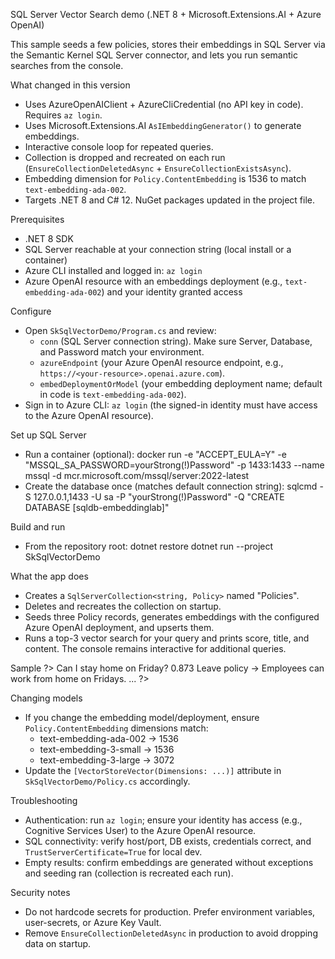 SQL Server Vector Search demo (.NET 8 + Microsoft.Extensions.AI + Azure OpenAI)

This sample seeds a few policies, stores their embeddings in SQL Server via the Semantic Kernel SQL Server connector, and lets you run semantic searches from the console.

What changed in this version
- Uses AzureOpenAIClient + AzureCliCredential (no API key in code). Requires `az login`.
- Uses Microsoft.Extensions.AI `AsIEmbeddingGenerator()` to generate embeddings.
- Interactive console loop for repeated queries.
- Collection is dropped and recreated on each run (`EnsureCollectionDeletedAsync` + `EnsureCollectionExistsAsync`).
- Embedding dimension for `Policy.ContentEmbedding` is 1536 to match `text-embedding-ada-002`.
- Targets .NET 8 and C# 12. NuGet packages updated in the project file.

Prerequisites
- .NET 8 SDK
- SQL Server reachable at your connection string (local install or a container)
- Azure CLI installed and logged in: `az login`
- Azure OpenAI resource with an embeddings deployment (e.g., `text-embedding-ada-002`) and your identity granted access

Configure
- Open `SkSqlVectorDemo/Program.cs` and review:
  - `conn` (SQL Server connection string). Make sure Server, Database, and Password match your environment.
  - `azureEndpoint` (your Azure OpenAI resource endpoint, e.g., `https://<your-resource>.openai.azure.com`).
  - `embedDeploymentOrModel` (your embedding deployment name; default in code is `text-embedding-ada-002`).
- Sign in to Azure CLI: `az login` (the signed-in identity must have access to the Azure OpenAI resource).

Set up SQL Server
- Run a container (optional):
  docker run -e "ACCEPT_EULA=Y" -e "MSSQL_SA_PASSWORD=yourStrong(!)Password" -p 1433:1433 --name mssql -d mcr.microsoft.com/mssql/server:2022-latest
- Create the database once (matches default connection string):
  sqlcmd -S 127.0.0.1,1433 -U sa -P "yourStrong(!)Password" -Q "CREATE DATABASE [sqldb-embeddinglab]"

Build and run
- From the repository root:
  dotnet restore
  dotnet run --project SkSqlVectorDemo

What the app does
- Creates a `SqlServerCollection<string, Policy>` named "Policies".
- Deletes and recreates the collection on startup.
- Seeds three Policy records, generates embeddings with the configured Azure OpenAI deployment, and upserts them.
- Runs a top-3 vector search for your query and prints score, title, and content. The console remains interactive for additional queries.

Sample
?> Can I stay home on Friday?
0.873  Leave policy  →  Employees can work from home on Fridays.
...
?>

Changing models
- If you change the embedding model/deployment, ensure `Policy.ContentEmbedding` dimensions match:
  - text-embedding-ada-002 → 1536
  - text-embedding-3-small → 1536
  - text-embedding-3-large → 3072
- Update the `[VectorStoreVector(Dimensions: ...)]` attribute in `SkSqlVectorDemo/Policy.cs` accordingly.

Troubleshooting
- Authentication: run `az login`; ensure your identity has access (e.g., Cognitive Services User) to the Azure OpenAI resource.
- SQL connectivity: verify host/port, DB exists, credentials correct, and `TrustServerCertificate=True` for local dev.
- Empty results: confirm embeddings are generated without exceptions and seeding ran (collection is recreated each run).

Security notes
- Do not hardcode secrets for production. Prefer environment variables, user-secrets, or Azure Key Vault.
- Remove `EnsureCollectionDeletedAsync` in production to avoid dropping data on startup.
